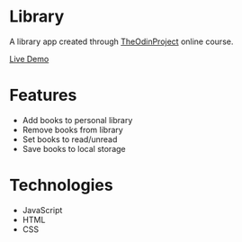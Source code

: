 # Library

A library app created through [TheOdinProject](https://www.theodinproject.com) online course.

[Live Demo](https://redraptor10.github.io/Library)

# Features

- Add books to personal library
- Remove books from library
- Set books to read/unread
- Save books to local storage

# Technologies

- JavaScript
- HTML
- CSS